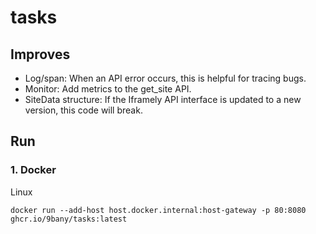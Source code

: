 # tasks

## Improves
- Log/span: When an API error occurs, this is helpful for tracing bugs.
- Monitor: Add metrics to the get_site API.
- SiteData structure: If the Iframely API interface is updated to a new version, this code will break.
## Run
### 1. Docker
Linux 
```
docker run --add-host host.docker.internal:host-gateway -p 80:8080 ghcr.io/9bany/tasks:latest
```